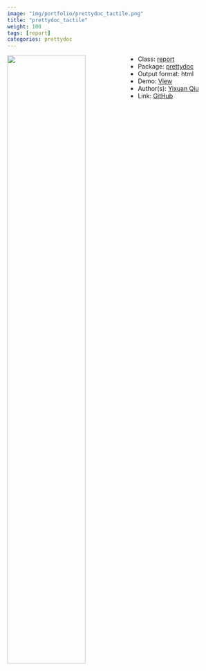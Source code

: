 ```yaml
---
image: "img/portfolio/prettydoc_tactile.png"
title: "prettydoc_tactile"
weight: 100
tags: [report]
categories: prettydoc
---
```




<!--more-->

<img class = "jf-image-shadow" src="../../img/portfolio/prettydoc_tactile.png" style="display: block; margin: auto;" width="60%"  align="left">

- Class: [report](../../tags/report)
- Package: [prettydoc](prettydoc)
- Output format: html
- Demo: [View](https://prettydoc.statr.me/tactile.html)
- Author(s): [Yixuan Qiu](https://statr.me/)
- Link: [GitHub](https://github.com/yixuan/prettydoc)


